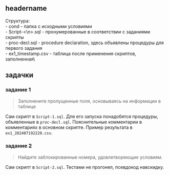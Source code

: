 ## headername
Структура:\
\- cond - папка с исходными условиями\
\- Script-\<\n>.sql - пронумерованные в соответствии с заданиями скрипты\
\- proc-decl.sql - procedure declaration, здесь объявлены процедуры для первого задания\
\- ex1_timestamp.csv - таблица после применения скриптов, заполненная\


## задачки
### задание 1
> Заполнените пропущенные поля, основываясь на информации в таблице


Сам скрипт в `Script-1.sql`. Для его запуска понадобятся процедуры, объявленные в `proc-decl.sql`. Пояснительные комментарии в комментариях в основном скрипте. Пример результата в `ex1_202407192220.csv`. 

### задание 2
> Найдите заблокированные номера, удовлетворяющие условиям.


Сам скрипт в `Script-2.sql`. Тестами не прогонял, псевдокод навскидку.